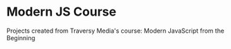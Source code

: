 # Modern JS Course
 Projects created from Traversy Media's course: Modern JavaScript from the Beginning
